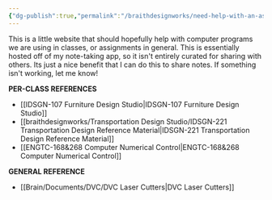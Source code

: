 ```yaml
---
{"dg-publish":true,"permalink":"/braithdesignworks/need-help-with-an-assignment-start-here/","tags":["gardenEntry"]}
---
```



This is a little website that should hopefully help with computer programs we are using in classes, or assignments in general.
This is essentially hosted off of my note-taking app, so it isn't entirely curated for sharing with others. Its just a nice benefit that I can do this to share notes.
If something isn't working, let me know!

**PER-CLASS REFERENCES**
- [[IDSGN-107 Furniture Design Studio\|IDSGN-107 Furniture Design Studio]]
- [[braithdesignworks/Transportation Design Studio/IDSGN-221 Transportation Design Reference Material\|IDSGN-221 Transportation Design Reference Material]]
- [[ENGTC-168&268 Computer Numerical Control\|ENGTC-168&268 Computer Numerical Control]]

**GENERAL REFERENCE**
- [[Brain/Documents/DVC/DVC Laser Cutters\|DVC Laser Cutters]]